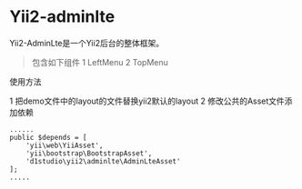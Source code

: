 # Yii2-adminlte

Yii2-AdminLte是一个Yii2后台的整体框架。



> 包含如下组件
1 LeftMenu
2 TopMenu


使用方法
>
1 把demo文件中的layout的文件替换yii2默认的layout
2 修改公共的Asset文件添加依赖

    ......
    public $depends = [
        'yii\web\YiiAsset',
        'yii\bootstrap\BootstrapAsset',
        'd1studio\yii2\adminlte\AdminLteAsset'
    ];
    .....







